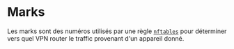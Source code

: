 # Marks

Les marks sont des numéros utilisés par une règle [`nftables`](nftables.md) pour déterminer vers quel VPN router le traffic provenant d'un appareil donné.